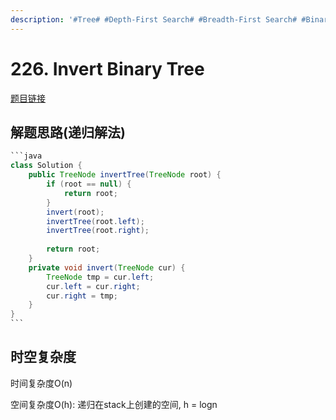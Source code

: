 ```yaml
---
description: '#Tree# #Depth-First Search# #Breadth-First Search# #Binary Tree#'
---
```


# 226. Invert Binary Tree

[题目链接](https://leetcode.com/problems/invert-binary-tree/description/)

## 解题思路(递归解法)

````java
```java
class Solution {
    public TreeNode invertTree(TreeNode root) {
        if (root == null) {
            return root;
        }
        invert(root);
        invertTree(root.left);
        invertTree(root.right);
        
        return root;
    }
    private void invert(TreeNode cur) {
        TreeNode tmp = cur.left;
        cur.left = cur.right;
        cur.right = tmp;
    }
}
```
````

## 时空复杂度

时间复杂度O(n)

空间复杂度O(h): 递归在stack上创建的空间, h = logn
